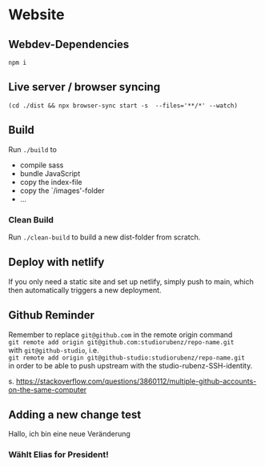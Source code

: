 # Website


## Webdev-Dependencies
`npm i`
 
## Live server / browser syncing
`(cd ./dist && npx browser-sync start -s  --files='**/*' --watch)`


## Build
Run `./build` to
* compile sass
* bundle JavaScript
* copy the index-file
* copy the `/images'-folder
* ...


### Clean Build
Run `./clean-build` to build a new dist-folder from scratch.


## Deploy with netlify
If you only need a static site and set up netlify, simply push to main, which then automatically triggers a new deployment.


## Github Reminder
Remember to replace `git@github.com` in the remote origin command  
`git remote add origin git@github.com:studiorubenz/repo-name.git`  
with `git@github-studio`, i.e.  
`git remote add origin git@github-studio:studiorubenz/repo-name.git`  
in order to be able to push upstream with the studio-rubenz-SSH-identity.

s. https://stackoverflow.com/questions/3860112/multiple-github-accounts-on-the-same-computer

## Adding a new change test
Hallo, ich bin eine neue Veränderung


### Wählt Elias for President!
